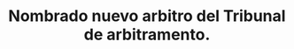 ---
layout: post
title:  Nombrado nuevo arbitro del Tribunal de arbitramento.
image: /public/tribunal_avianca.jpg
timeline-date: Noviembre 7 de 2017
---